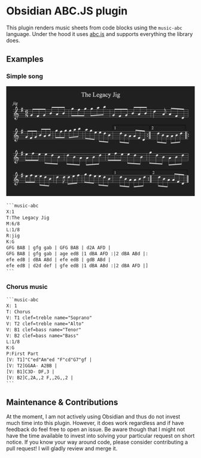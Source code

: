 # Obsidian ABC.JS plugin

This plugin renders music sheets from code blocks using the `music-abc` language. Under the hood it uses [abc.js](https://paulrosen.github.io/abcjs/) and supports everything the library does.

## Examples

### Simple song

![Example music sheet](example.png)

    ```music-abc
    X:1
    T:The Legacy Jig
    M:6/8
    L:1/8
    R:jig
    K:G
    GFG BAB | gfg gab | GFG BAB | d2A AFD |
    GFG BAB | gfg gab | age edB |1 dBA AFD :|2 dBA ABd |:
    efe edB | dBA ABd | efe edB | gdB ABd |
    efe edB | d2d def | gfe edB |1 dBA ABd :|2 dBA AFD |]
    ```

### Chorus music

    ```music-abc
    X: 1
    T: Chorus
    V: T1 clef=treble name="Soprano"
    V: T2 clef=treble name="Alto"
    V: B1 clef=bass name="Tenor"
    V: B2 clef=bass name="Bass"
    L:1/8
    K:G
    P:First Part
    [V: T1]"C"ed"Am"ed "F"cd"G7"gf |
    [V: T2]GGAA- A2BB |
    [V: B1]C3D- DF,3 |
    [V: B2]C,2A,,2 F,,2G,,2 |
    ```

## Maintenance & Contributions

At the moment, I am not actively using Obsidian and thus do not invest much time into this plugin. However, it does work regardless and if have feedback do feel free to open an issue. Be aware though that I might not have the time available to invest into solving your particular request on short notice. If you know your way around code, please consider contributing a pull request! I will gladly review and merge it.
